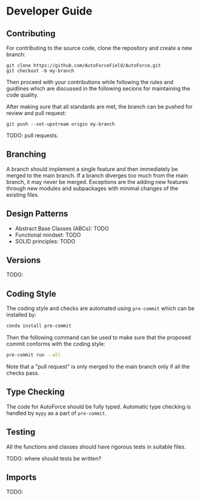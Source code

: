# Developer Guide



## Contributing

For contributing to the source code, clone the repository and create a new branch:
```
git clone https://github.com/AutoForceField/AutoForce.git
git checkout -b my-branch
```
Then proceed with your contributions while following the rules and guidlines which
are discussed in the following secions for maintaining the code quality.

After making sure that all standards are met, the branch can be pushed for review
and pull request:
```
git push --set-upstream origin my-branch
```

TODO: pull requests.



## Branching

A branch should implement a single feature and then immediately be merged to the
main branch.
If a branch diverges too much from the main branch, it may never be merged.
Exceptions are the adding new features through new modules and subpackages with
minimal changes of the existing files.



## Design Patterns

- Abstract Base Classes (ABCs): TODO
- Functional mindset: TODO
- SOLID principles: TODO



## Versions

TODO:



## Coding Style

The coding style and checks are automated using `pre-commit` which can be installed by:
```sh
conda install pre-commit
```
Then the following command can be used to make sure that the proposed commit conforms
with the coding style:
```sh
pre-commit run --all
```
Note that a "pull request" is only merged to the main branch only if all the checks pass.



## Type Checking

The code for AutoForce should be fully typed.
Automatic type checking is handled by `mypy` as a part of `pre-commit`.



## Testing

All the functions and classes should have rigorous tests in suitable files.

TODO: where should tests be written?



## Imports

TODO:

